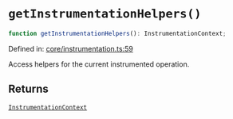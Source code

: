 # `getInstrumentationHelpers()`

```ts
function getInstrumentationHelpers(): InstrumentationContext;
```

Defined in: [core/instrumentation.ts:59](https://github.com/adobe/commerce-integration-starter-kit/blob/7bab865cdac63499cf83c46b58de1aec6528b17f/packages/aio-sk-lib-telemetry/source/core/instrumentation.ts#L59)

Access helpers for the current instrumented operation.

## Returns

[`InstrumentationContext`](../interfaces/InstrumentationContext.md)
